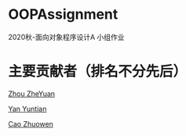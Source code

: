 # OOPAssignment
2020秋-面向对象程序设计A 小组作业
# 主要贡献者（排名不分先后）
[Zhou ZheYuan](https://github.com/lonely-square)

[Yan Yuntian](https://github.com/Henry-Avery)

[Cao Zhuowen](https://github.com/yuban00018)
